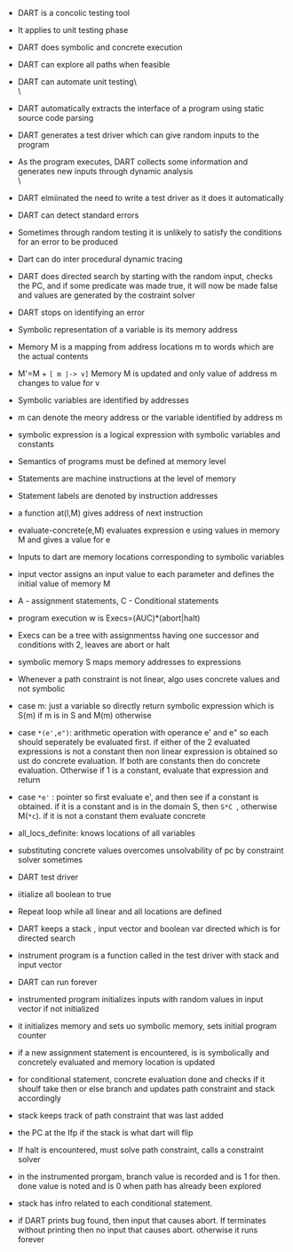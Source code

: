 * DART is a concolic testing tool  
* It applies to unit testing phase  
* DART does symbolic and concrete execution  
* DART can explore all paths when feasible  
* DART can automate unit testing\  
\

* DART automatically extracts the interface of a program using static source code parsing  
* DART generates a test driver which can give random inputs to the program  
* As the program executes, DART collects some information and generates new inputs through dynamic analysis  
  \
* DART elmiinated the need to write a test driver as it does it automatically  
* DART can detect standard errors  
* Sometimes through random testing it is unlikely to satisfy the conditions for an error to be produced  
* Dart can do inter procedural dynamic tracing  
* DART does directed search by starting with the random input, checks the PC, and if some predicate was made true, it will now be made false and values are generated by the costraint solver  
* DART stops on identifying an error  
* Symbolic representation of a variable is its memory address  
* Memory M is a mapping from address locations m to words which are the actual contents  
* M'=M + `[ m |-> v]` Memory M is updated and only value of address m changes to value for v  
* Symbolic variables are identified by addresses  
* m can denote the meory address or the variable identified by address m  
* symbolic expression is a logical expression with symbolic variables and constants  
* Semantics of programs must be defined at memory level  
* Statements are machine instructions at the level of memory  
* Statement labels are denoted by instruction addresses  
* a function at(l,M) gives address of next instruction  
* evaluate-concrete(e,M) evaluates expression e using values in memory M and gives a value for e  
* Inputs to dart are memory locations corresponding to symbolic variables  
* input vector assigns an input value to each parameter and defines the initial value of memory M  
* A - assignment statements, C - Conditional statements  
* program execution w is Execs=(AUC)*(abort|halt)  
* Execs can be a tree with assignmentss having one successor and conditions with 2, leaves are abort or halt  
* symbolic memory S maps memory addresses to expressions  
* Whenever a path constraint is not linear, algo uses concrete values and not symbolic  
* case m: just a variable so directly return symbolic expression which is S(m) if m is in S and M(m) otherwise  
* case  `*(e',e")`: arithmetic operation with operance e' and e" so each should seperately be evaluated first. if either of the 2 evaluated expressions is not a constant then non linear expression is obtained so ust do concrete evaluation. If both are constants then do concrete evaluation. Otherwise if 1 is a constant, evaluate that expression and return  
* case `*e'` : pointer so first evaluate e', and then see if a constant is obtained. if it is a constant and is in the domain S, then `S*C `, otherwise M(`*c`). if it is not a constant them evaluate concrete  
* all_locs_definite: knows locations of all variables  
* substituting concrete values overcomes unsolvability of pc by constraint solver sometimes  
  
* DART test driver  
* iitialize all boolean to true  
* Repeat loop while all linear and all locations are defined  
* DART keeps a stack , input vector and boolean var directed which is for directed search  
* instrument program is a function called in the test driver with stack and input vector  
* DART can run forever  
* instrumented program initializes inputs with random values in input vector if not initialized  
* it initializes memory and sets uo symbolic memory, sets initial program counter  
* if a new assignment statement is encountered, is is symbolically and concretely evaluated and memory location is updated  
* for conditional statement, concrete evaluation done and checks if it shoulf take then or else branch and updates path constraint and stack accordingly  
* stack keeps track of path constraint that was last added  
* the PC at the Ifp if the stack is what dart will flip  
* If halt is encountered, must solve path constraint, calls a constraint solver  
* in the instrumented prorgam, branch value is recorded and is 1 for then. done value is noted and is 0 when path has already been explored  
* stack has infro related to each conditional statement.  
* if DART prints bug found, then input that causes abort. If terminates without printing then no input that causes abort. otherwise it runs forever

